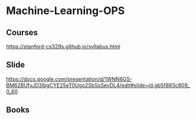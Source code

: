 # Machine-Learning-OPS

## Courses
https://stanford-cs329s.github.io/syllabus.html

## Slide
https://docs.google.com/presentation/d/1WNN6GS-BM62BUfyJD3lbgCYE25eT0Ugo2SbSsSevDL4/edit#slide=id.gb5f893c809_0_60

## Books
